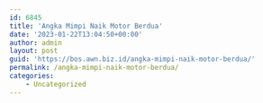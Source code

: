 ```yaml
---
id: 6845
title: 'Angka Mimpi Naik Motor Berdua'
date: '2023-01-22T13:04:50+00:00'
author: admin
layout: post
guid: 'https://bos.awn.biz.id/angka-mimpi-naik-motor-berdua/'
permalink: /angka-mimpi-naik-motor-berdua/
categories:
    - Uncategorized
---
```


